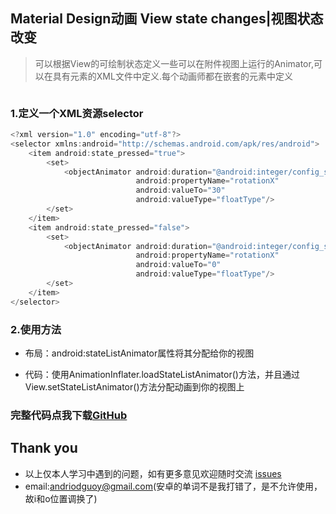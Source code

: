 ## Material Design动画 View state changes|视图状态改变

> 可以根据View的可绘制状态定义一些可以在附件视图上运行的Animator,可以在具有<selector>元素的XML文件中定义.每个动画师都在嵌套的<item>元素中定义

![]()

### 1.定义一个XML资源selector
```java
<?xml version="1.0" encoding="utf-8"?>
<selector xmlns:android="http://schemas.android.com/apk/res/android">
    <item android:state_pressed="true">
        <set>
            <objectAnimator android:duration="@android:integer/config_shortAnimTime"
                            android:propertyName="rotationX"
                            android:valueTo="30"
                            android:valueType="floatType"/>
        </set>
    </item>
    <item android:state_pressed="false">
        <set>
            <objectAnimator android:duration="@android:integer/config_shortAnimTime"
                            android:propertyName="rotationX"
                            android:valueTo="0"
                            android:valueType="floatType"/>
        </set>
    </item>
</selector>
```

### 2.使用方法

- 布局：android:stateListAnimator属性将其分配给你的视图

- 代码：使用AnimationInflater.loadStateListAnimator()方法，并且通过View.setStateListAnimator()方法分配动画到你的视图上


### 完整代码点我下载[GitHub](https://github.com/CoderGuoy/Coder)

## Thank you

- 以上仅本人学习中遇到的问题，如有更多意见欢迎随时交流 [issues](https://github.com/CoderGuoy/MetalDesign/issues/1)
- email:andriodguoy@gmail.com(安卓的单词不是我打错了，是不允许使用，故i和o位置调换了)
